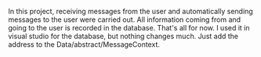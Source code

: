 In this project, receiving messages from the user and automatically sending messages to the user were carried out. All information coming from and going to the user is recorded in the database. That's all for now.
I used it in visual studio for the database, but nothing changes much. Just add the address to the Data/abstract/MessageContext.